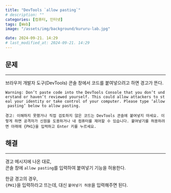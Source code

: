 ```yaml
---
title: "DevTools `allow pasting`"
# description: ""
categories: [컴퓨터, 인터넷]
tags: [Web]
image: "/assets/img/background/kururu-lab.jpg"

date: 2024-09-21. 14:29
# last_modified_at: 2024-09-21. 14:29
---
```


## 문제

---

브라우저 개발자 도구(DevTools) 콘솔 창에서 코드를 붙여넣으려고 하면 경고가 뜬다.  

`Warning: Don’t paste code into the DevTools Console that you don’t understand or haven’t reviewed yourself. This could allow attackers to steal your identity or take control of your computer. Please type ‘allow pasting’ below to allow pasting.`  

`경고: 이해하지 못했거나 직접 검토하지 않은 코드는 DevTools 콘솔에 붙여넣지 마세요. 이렇게 하면 공격자가 신원을 도용하거나 내 컴퓨터를 제어할 수 있습니다. 붙여넣기를 허용하려면 아래에 {PH1}을 입력하고 Enter 키를 누르세요.`  

## 해결

---

경고 메시지에 나온 대로,  
콘솔 창에 `allow pasting`를 입력하여 붙여넣기 기능을 허용한다.  

한글 경고의 경우,  
`{PH1}`을 입력하라고 뜨는데, 대신 `붙여넣기 허용`을 입력해주면 된다.  

